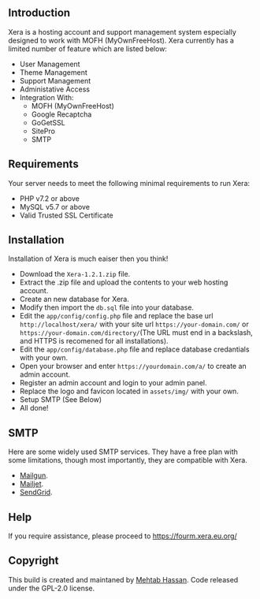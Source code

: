 ## Introduction
Xera is a hosting account and support management system especially designed to work with MOFH (MyOwnFreeHost). Xera currently has a limited number of feature which are listed below:
- User Management
- Theme Management
- Support Management
- Administative Access
- Integration With:
	- MOFH (MyOwnFreeHost)
	- Google Recaptcha
	- GoGetSSL
	- SitePro
	- SMTP

## Requirements
Your server needs to meet the following minimal requirements to run Xera:
- PHP v7.2 or above
- MySQL v5.7 or above
- Valid Trusted SSL Certificate

## Installation 
Installation of Xera is much eaiser then you think!
- Download the ```Xera-1.2.1.zip``` file. 
- Extract the .zip file and upload the contents to your web hosting account. 
- Create an new database for Xera.
- Modify then import the ```db.sql``` file into your database.
- Edit the ```app/config/config.php``` file and replace the base url ```http://localhost/xera/``` with your site url ```https://your-domain.com/``` or ```https://your-domain.com/directory/```(The URL must end in a backslash, and HTTPS is recomened for all installations).
- Edit the ```app/config/database.php``` file and replace database credantials with your own.
- Open your browser and enter ```https://yourdomain.com/a/``` to create an admin account. 
- Register an admin account and login to your admin panel. 
- Replace the logo and favicon located in ```assets/img/``` with your own.
- Setup SMTP (See Below)
- All done! 

## SMTP
Here are some widely used SMTP services. They have a free plan with some limitations, though most importantly, they are compatible with Xera.
- [Mailgun](https://www.mailgun.com/).
- [Mailjet](https://mailjet.com/).
- [SendGrid](https://sendgrid.com/free/).

## Help
If you require assistance, please proceed to https://fourm.xera.eu.org/

## Copyright
This build is created and maintaned by [Mehtab Hassan](https://github.com/mahtab2003). Code released under the GPL-2.0 license.
